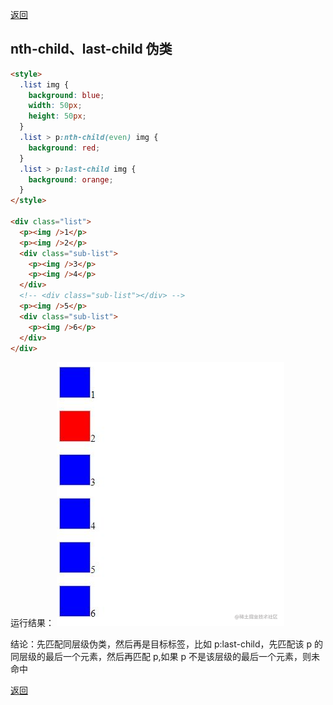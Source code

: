[返回](./css.md)

## nth-child、last-child 伪类

```html
<style>
  .list img {
    background: blue;
    width: 50px;
    height: 50px;
  }
  .list > p:nth-child(even) img {
    background: red;
  }
  .list > p:last-child img {
    background: orange;
  }
</style>

<div class="list">
  <p><img />1</p>
  <p><img />2</p>
  <div class="sub-list">
    <p><img />3</p>
    <p><img />4</p>
  </div>
  <!-- <div class="sub-list"></div> -->
  <p><img />5</p>
  <div class="sub-list">
    <p><img />6</p>
  </div>
</div>
```

运行结果：
![image.png](./images/child-test001.png)

结论：先匹配同层级伪类，然后再是目标标签，比如 p:last-child，先匹配该 p 的同层级的最后一个元素，然后再匹配 p,如果 p 不是该层级的最后一个元素，则未命中

[返回](./css.md)